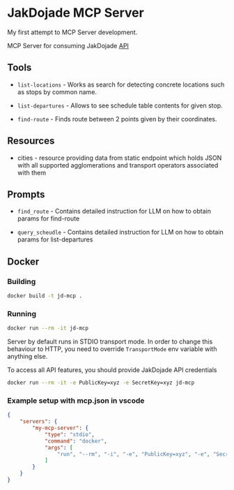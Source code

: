 # JakDojade MCP Server

My first attempt to MCP Server development.

MCP Server for consuming JakDojade [API](https://docs.jakdojade.pl/restxml/rest/)

## Tools

- `list-locations` - Works as search for detecting concrete locations such as stops by common name.

- `list-departures` - Allows to see schedule table contents for given stop.

- `find-route` - Finds route between 2 points given by their coordinates.

## Resources

- cities - resource providing data from static endpoint which holds JSON with all supported agglomerations and transport operators associated with them

## Prompts

- `find_route` - Contains detailed instruction for LLM on how to obtain params for find-route

- `query_scheudle` - Contains detailed instruction for LLM on how to obtain params for list-departures

## Docker

### Building

```bash
docker build -t jd-mcp .
```

### Running

```bash
docker run --rm -it jd-mcp
```

Server by default runs in STDIO transport mode. In order to change this behaviour to HTTP, you need to override `TransportMode` env variable with anything else.

To access all API features, you should provide JakDojade API credentials

```bash
docker run --rm -it -e PublicKey=xyz -e SecretKey=xyz jd-mcp
```

### Example setup with mcp.json in vscode

```json
{
    "servers": {
        "my-mcp-server": {
            "type": "stdio",
            "command": "docker",
            "args": [
                "run", "--rm", "-i", "-e", "PublicKey=xyz", "-e", "SecretKey=xyz", "jd-mcp"
            ]
        }
    }
}
```